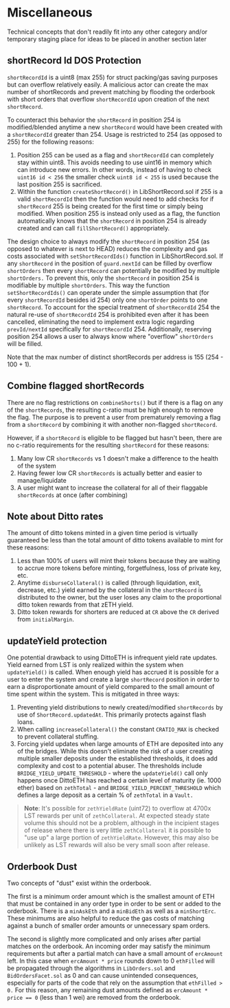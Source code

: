 # Miscellaneous

Technical concepts that don't readily fit into any other category and/or temporary staging place for ideas to be placed in another section later

## shortRecord Id DOS Protection

`shortRecordId` is a uint8 (max 255) for struct packing/gas saving purposes but can overflow relatively easily. A malicious actor can create the max number of shortRecords and prevent matching by flooding the orderbook with short orders that overflow `shortRecordId` upon creation of the next `shortRecord`.

To counteract this behavior the `shortRecord` in position 254 is modified/blended anytime a new `shortRecord` would have been created with a `shortRecordId` greater than 254. Usage is restricted to 254 (as opposed to 255) for the following reasons:

1. Position 255 can be used as a flag and `shortRecordId` can completely stay within uint8. This avoids needing to use uint16 in memory which can introduce new errors. In other words, instead of having to check `uint16 id < 256` the smaller check `uint8 id < 255` is used because the last position 255 is sacrificed.
2. Within the function `createShortRecord()` in LibShortRecord.sol if 255 is a valid `shortRecordId` then the function would need to add checks for if `shortRecord` 255 is being created for the first time or simply being modified. When position 255 is instead only used as a flag, the function automatically knows that the `shortRecord` in position 254 is already created and can call `fillShortRecord()` appropriately.

The design choice to always modify the `shortRecord` in position 254 (as opposed to whatever is next to HEAD) reduces the complexity and gas costs associated with `setShortRecordIds()` function in LibShortRecord.sol. If any `shortRecord` in the position of `guard.nextId` can be filled by overflow `shortOrders` then every `shortRecord` can potentially be modified by multiple `shortOrders.` To prevent this, only the `shortRecord` in position 254 is modifiable by multiple `shortOrders`. This way the function `setShortRecordIds()` can operate under the simple assumption that (for every `shortRecordId` besides id 254) only one `shortOrder` points to one `shortRecord`. To account for the special treatment of `shortRecordId` 254 the natural re-use of `shortRecordId` 254 is prohibited even after it has been cancelled, eliminating the need to implement extra logic regarding `prevId/nextId` specifically for `shortRecordId` 254. Additionally, reserving position 254 allows a user to always know where "overflow" `shortOrders` will be filled.

Note that the max number of distinct shortRecords per address is 155 (254 - 100 + 1).

## Combine flagged shortRecords

There are no flag restrictions on `combineShorts()` but if there is a flag on any of the `shortRecords`, the resulting c-ratio must be high enough to remove the flag. The purpose is to prevent a user from prematurely removing a flag from a `shortRecord` by combining it with another non-flagged `shortRecord`.

However, if a `shortRecord` is eligible to be flagged but hasn't been, there are no c-ratio requirements for the resulting `shortRecord` for these reasons:

1. Many low CR `shortRecords` vs 1 doesn't make a difference to the health of the system
2. Having fewer low CR `shortRecords` is actually better and easier to manage/liquidate
3. A user might want to increase the collateral for all of their flaggable `shortRecords` at once (after combining)

## Note about Ditto rates

The amount of ditto tokens minted in a given time period is virtually guaranteed be less than the total amount of ditto tokens available to mint for these reasons:

1. Less than 100% of users will mint their tokens because they are waiting to accrue more tokens before minting, forgetfulness, loss of private key, etc.
2. Anytime `disburseCollateral()` is called (through liquidation, exit, decrease, etc.) yield earned by the collateral in the `shortRecord` is distributed to the owner, but the user loses any claim to the proportional ditto token rewards from that zETH yield.
3. Ditto token rewards for shorters are reduced at `CR` above the `CR` derived from `initialMargin`.

## updateYield protection

One potential drawback to using DittoETH is infrequent yield rate updates. Yield earned from LST is only realized within the system when `updateYield()` is called. When enough yield has accrued it is possible for a user to enter the system and create a large `shortRecord` position in order to earn a disproportionate amount of yield compared to the small amount of time spent within the system. This is mitigated in three ways:

1. Preventing yield distributions to newly created/modified `shortRecords` by use of `ShortRecord.updatedAt`. This primarily protects against flash loans.
2. When calling `increaseCollateral()` the constant `CRATIO_MAX` is checked to prevent collateral stuffing.
3. Forcing yield updates when large amounts of ETH are deposited into any of the bridges. While this doesn't eliminate the risk of a user creating multiple smaller deposits under the established thresholds, it does add complexity and cost to a potential abuser. The thresholds include `BRIDGE_YIELD_UPDATE_THRESHOLD` - where the `updateYield()` call only happens once DittoETH has reached a certain level of maturity (ie. 1000 ether) based on `zethTotal` - and `BRIDGE_YIELD_PERCENT_THRESHOLD` which defines a large deposit as a certain % of `zethTotal` in a `Vault.`

> **Note**: It's possible for `zethYieldRate` (uint72) to overflow at 4700x LST rewards per unit of `zethCollateral`. At expected steady state volume this should not be a problem, although in the incipient stages of release where there is very little `zethCollateral` it is possible to "use up" a large portion of `zethYieldRate`. However, this may also be unlikely as LST rewards will also be very small soon after release.

## Orderbook Dust

Two concepts of "dust" exist within the orderbook.

The first is a minimum order amount which is the smallest amount of ETH that must be contained in any order type in order to be sent or added to the orderbook. There is a `minAskEth` and a `minBidEth` as well as a `minShortErc`. These minimums are also helpful to reduce the gas costs of matching against a bunch of smaller order amounts or unnecessary spam orders.

The second is slightly more complicated and only arises after partial matches on the orderbook. An incoming order may satisfy the minimum requirements but after a partial match can have a small amount of `ercAmount` left. In this case when `ercAmount * price` rounds down to 0 `ethFilled` will be propagated through the algorithms in `LibOrders.sol` and `BidOrdersFacet.sol` as 0 and can cause unintended consequences, especially for parts of the code that rely on the assumption that `ethFilled > 0.` For this reason, any remaining dust amounts defined as `ercAmount * price == 0` (less than 1 wei) are removed from the orderbook.
